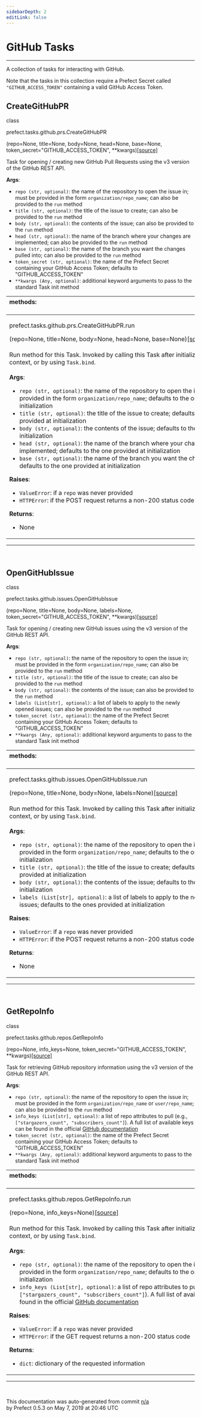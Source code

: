 ```yaml
---
sidebarDepth: 2
editLink: false
---
```

# GitHub Tasks
---
A collection of tasks for interacting with GitHub.

Note that the tasks in this collection require a Prefect Secret called `"GITHUB_ACCESS_TOKEN"`
containing a valid GitHub Access Token.
 ## CreateGitHubPR
 <div class='class-sig' id='prefect-tasks-github-prs-creategithubpr'><p class="prefect-sig">class </p><p class="prefect-class">prefect.tasks.github.prs.CreateGitHubPR</p>(repo=None, title=None, body=None, head=None, base=None, token_secret="GITHUB_ACCESS_TOKEN", **kwargs)<span class="source"><a href="https://github.com/PrefectHQ/prefect/blob/master/src/prefect/tasks/github/prs.py#L11">[source]</a></span></div>

Task for opening / creating new GitHub Pull Requests using the v3 version of the GitHub REST API.

**Args**:     <ul class="args"><li class="args">`repo (str, optional)`: the name of the repository to open the issue in; must be provided in the         form `organization/repo_name`; can also be provided to the `run` method     </li><li class="args">`title (str, optional)`: the title of the issue to create; can also be provided to the `run` method     </li><li class="args">`body (str, optional)`: the contents of the issue; can also be provided to the `run` method     </li><li class="args">`head (str, optional)`: the name of the branch where your changes are implemented; can also         be provided to the `run` method     </li><li class="args">`base (str, optional)`: the name of the branch you want the changes pulled into; can also         be provided to the `run` method     </li><li class="args">`token_secret (str, optional)`: the name of the Prefect Secret containing your GitHub Access Token;         defaults to "GITHUB_ACCESS_TOKEN"     </li><li class="args">`**kwargs (Any, optional)`: additional keyword arguments to pass to the standard Task init method</li></ul>

|methods: &nbsp;&nbsp;&nbsp;&nbsp;&nbsp;&nbsp;&nbsp;&nbsp;&nbsp;&nbsp;&nbsp;&nbsp;&nbsp;&nbsp;&nbsp;&nbsp;&nbsp;&nbsp;&nbsp;&nbsp;&nbsp;&nbsp;&nbsp;&nbsp;&nbsp;&nbsp;&nbsp;&nbsp;&nbsp;&nbsp;&nbsp;&nbsp;&nbsp;&nbsp;&nbsp;&nbsp;&nbsp;&nbsp;&nbsp;&nbsp;&nbsp;&nbsp;&nbsp;&nbsp;&nbsp;&nbsp;&nbsp;&nbsp;&nbsp;&nbsp;&nbsp;&nbsp;&nbsp;&nbsp;&nbsp;&nbsp;&nbsp;&nbsp;&nbsp;&nbsp;&nbsp;&nbsp;&nbsp;&nbsp;&nbsp;&nbsp;&nbsp;&nbsp;&nbsp;&nbsp;&nbsp;&nbsp;&nbsp;&nbsp;&nbsp;&nbsp;&nbsp;&nbsp;&nbsp;&nbsp;&nbsp;&nbsp;&nbsp;&nbsp;&nbsp;&nbsp;&nbsp;&nbsp;&nbsp;&nbsp;&nbsp;&nbsp;&nbsp;&nbsp;&nbsp;&nbsp;&nbsp;&nbsp;&nbsp;&nbsp;&nbsp;&nbsp;&nbsp;&nbsp;&nbsp;&nbsp;&nbsp;&nbsp;&nbsp;&nbsp;&nbsp;&nbsp;&nbsp;&nbsp;&nbsp;&nbsp;&nbsp;&nbsp;&nbsp;&nbsp;&nbsp;&nbsp;&nbsp;&nbsp;&nbsp;&nbsp;&nbsp;&nbsp;&nbsp;&nbsp;&nbsp;&nbsp;&nbsp;&nbsp;&nbsp;&nbsp;&nbsp;&nbsp;&nbsp;&nbsp;&nbsp;&nbsp;&nbsp;&nbsp;&nbsp;&nbsp;&nbsp;&nbsp;&nbsp;&nbsp;|
|:----|
 | <div class='method-sig' id='prefect-tasks-github-prs-creategithubpr-run'><p class="prefect-class">prefect.tasks.github.prs.CreateGitHubPR.run</p>(repo=None, title=None, body=None, head=None, base=None)<span class="source"><a href="https://github.com/PrefectHQ/prefect/blob/master/src/prefect/tasks/github/prs.py#L47">[source]</a></span></div>
<p class="methods">Run method for this Task. Invoked by calling this Task after initialization within a Flow context, or by using `Task.bind`.<br><br>**Args**:     <ul class="args"><li class="args">`repo (str, optional)`: the name of the repository to open the issue in; must be provided in the         form `organization/repo_name`; defaults to the one provided at initialization     </li><li class="args">`title (str, optional)`: the title of the issue to create; defaults to the one provided at initialization     </li><li class="args">`body (str, optional)`: the contents of the issue; defaults to the one provided at initialization     </li><li class="args">`head (str, optional)`: the name of the branch where your changes are implemented;         defaults to the one provided at initialization     </li><li class="args">`base (str, optional)`: the name of the branch you want the changes pulled into;         defaults to the one provided at initialization</li></ul>**Raises**:     <ul class="args"><li class="args">`ValueError`: if a `repo` was never provided     </li><li class="args">`HTTPError`: if the POST request returns a non-200 status code</li></ul>**Returns**:     <ul class="args"><li class="args">None</li></ul></p>|

---
<br>

 ## OpenGitHubIssue
 <div class='class-sig' id='prefect-tasks-github-issues-opengithubissue'><p class="prefect-sig">class </p><p class="prefect-class">prefect.tasks.github.issues.OpenGitHubIssue</p>(repo=None, title=None, body=None, labels=None, token_secret="GITHUB_ACCESS_TOKEN", **kwargs)<span class="source"><a href="https://github.com/PrefectHQ/prefect/blob/master/src/prefect/tasks/github/issues.py#L11">[source]</a></span></div>

Task for opening / creating new GitHub issues using the v3 version of the GitHub REST API.

**Args**:     <ul class="args"><li class="args">`repo (str, optional)`: the name of the repository to open the issue in; must be provided in the         form `organization/repo_name`; can also be provided to the `run` method     </li><li class="args">`title (str, optional)`: the title of the issue to create; can also be provided to the `run` method     </li><li class="args">`body (str, optional)`: the contents of the issue; can also be provided to the `run` method     </li><li class="args">`labels (List[str], optional)`: a list of labels to apply to the newly opened issues; can also         be provided to the `run` method     </li><li class="args">`token_secret (str, optional)`: the name of the Prefect Secret containing your GitHub Access Token;         defaults to "GITHUB_ACCESS_TOKEN"     </li><li class="args">`**kwargs (Any, optional)`: additional keyword arguments to pass to the standard Task init method</li></ul>

|methods: &nbsp;&nbsp;&nbsp;&nbsp;&nbsp;&nbsp;&nbsp;&nbsp;&nbsp;&nbsp;&nbsp;&nbsp;&nbsp;&nbsp;&nbsp;&nbsp;&nbsp;&nbsp;&nbsp;&nbsp;&nbsp;&nbsp;&nbsp;&nbsp;&nbsp;&nbsp;&nbsp;&nbsp;&nbsp;&nbsp;&nbsp;&nbsp;&nbsp;&nbsp;&nbsp;&nbsp;&nbsp;&nbsp;&nbsp;&nbsp;&nbsp;&nbsp;&nbsp;&nbsp;&nbsp;&nbsp;&nbsp;&nbsp;&nbsp;&nbsp;&nbsp;&nbsp;&nbsp;&nbsp;&nbsp;&nbsp;&nbsp;&nbsp;&nbsp;&nbsp;&nbsp;&nbsp;&nbsp;&nbsp;&nbsp;&nbsp;&nbsp;&nbsp;&nbsp;&nbsp;&nbsp;&nbsp;&nbsp;&nbsp;&nbsp;&nbsp;&nbsp;&nbsp;&nbsp;&nbsp;&nbsp;&nbsp;&nbsp;&nbsp;&nbsp;&nbsp;&nbsp;&nbsp;&nbsp;&nbsp;&nbsp;&nbsp;&nbsp;&nbsp;&nbsp;&nbsp;&nbsp;&nbsp;&nbsp;&nbsp;&nbsp;&nbsp;&nbsp;&nbsp;&nbsp;&nbsp;&nbsp;&nbsp;&nbsp;&nbsp;&nbsp;&nbsp;&nbsp;&nbsp;&nbsp;&nbsp;&nbsp;&nbsp;&nbsp;&nbsp;&nbsp;&nbsp;&nbsp;&nbsp;&nbsp;&nbsp;&nbsp;&nbsp;&nbsp;&nbsp;&nbsp;&nbsp;&nbsp;&nbsp;&nbsp;&nbsp;&nbsp;&nbsp;&nbsp;&nbsp;&nbsp;&nbsp;&nbsp;&nbsp;&nbsp;&nbsp;&nbsp;&nbsp;&nbsp;&nbsp;|
|:----|
 | <div class='method-sig' id='prefect-tasks-github-issues-opengithubissue-run'><p class="prefect-class">prefect.tasks.github.issues.OpenGitHubIssue.run</p>(repo=None, title=None, body=None, labels=None)<span class="source"><a href="https://github.com/PrefectHQ/prefect/blob/master/src/prefect/tasks/github/issues.py#L43">[source]</a></span></div>
<p class="methods">Run method for this Task. Invoked by calling this Task after initialization within a Flow context, or by using `Task.bind`.<br><br>**Args**:     <ul class="args"><li class="args">`repo (str, optional)`: the name of the repository to open the issue in; must be provided in the         form `organization/repo_name`; defaults to the one provided at initialization     </li><li class="args">`title (str, optional)`: the title of the issue to create; defaults to the one provided at initialization     </li><li class="args">`body (str, optional)`: the contents of the issue; defaults to the one provided at initialization     </li><li class="args">`labels (List[str], optional)`: a list of labels to apply to the newly opened issues; defaults to the ones provided         at initialization</li></ul>**Raises**:     <ul class="args"><li class="args">`ValueError`: if a `repo` was never provided     </li><li class="args">`HTTPError`: if the POST request returns a non-200 status code</li></ul>**Returns**:     <ul class="args"><li class="args">None</li></ul></p>|

---
<br>

 ## GetRepoInfo
 <div class='class-sig' id='prefect-tasks-github-repos-getrepoinfo'><p class="prefect-sig">class </p><p class="prefect-class">prefect.tasks.github.repos.GetRepoInfo</p>(repo=None, info_keys=None, token_secret="GITHUB_ACCESS_TOKEN", **kwargs)<span class="source"><a href="https://github.com/PrefectHQ/prefect/blob/master/src/prefect/tasks/github/repos.py#L11">[source]</a></span></div>

Task for retrieving GitHub repository information using the v3 version of the GitHub REST API.

**Args**:     <ul class="args"><li class="args">`repo (str, optional)`: the name of the repository to open the issue in; must be provided in the         form `organization/repo_name` or `user/repo_name`; can also be provided to the `run` method     </li><li class="args">`info_keys (List[str], optional)`: a list of repo attributes to pull (e.g., `["stargazers_count", "subscribers_count"]`).         A full list of available keys can be found in the official [GitHub documentation](https://developer.github.com/v3/repos/)     </li><li class="args">`token_secret (str, optional)`: the name of the Prefect Secret containing your GitHub Access Token;         defaults to "GITHUB_ACCESS_TOKEN"     </li><li class="args">`**kwargs (Any, optional)`: additional keyword arguments to pass to the standard Task init method</li></ul>

|methods: &nbsp;&nbsp;&nbsp;&nbsp;&nbsp;&nbsp;&nbsp;&nbsp;&nbsp;&nbsp;&nbsp;&nbsp;&nbsp;&nbsp;&nbsp;&nbsp;&nbsp;&nbsp;&nbsp;&nbsp;&nbsp;&nbsp;&nbsp;&nbsp;&nbsp;&nbsp;&nbsp;&nbsp;&nbsp;&nbsp;&nbsp;&nbsp;&nbsp;&nbsp;&nbsp;&nbsp;&nbsp;&nbsp;&nbsp;&nbsp;&nbsp;&nbsp;&nbsp;&nbsp;&nbsp;&nbsp;&nbsp;&nbsp;&nbsp;&nbsp;&nbsp;&nbsp;&nbsp;&nbsp;&nbsp;&nbsp;&nbsp;&nbsp;&nbsp;&nbsp;&nbsp;&nbsp;&nbsp;&nbsp;&nbsp;&nbsp;&nbsp;&nbsp;&nbsp;&nbsp;&nbsp;&nbsp;&nbsp;&nbsp;&nbsp;&nbsp;&nbsp;&nbsp;&nbsp;&nbsp;&nbsp;&nbsp;&nbsp;&nbsp;&nbsp;&nbsp;&nbsp;&nbsp;&nbsp;&nbsp;&nbsp;&nbsp;&nbsp;&nbsp;&nbsp;&nbsp;&nbsp;&nbsp;&nbsp;&nbsp;&nbsp;&nbsp;&nbsp;&nbsp;&nbsp;&nbsp;&nbsp;&nbsp;&nbsp;&nbsp;&nbsp;&nbsp;&nbsp;&nbsp;&nbsp;&nbsp;&nbsp;&nbsp;&nbsp;&nbsp;&nbsp;&nbsp;&nbsp;&nbsp;&nbsp;&nbsp;&nbsp;&nbsp;&nbsp;&nbsp;&nbsp;&nbsp;&nbsp;&nbsp;&nbsp;&nbsp;&nbsp;&nbsp;&nbsp;&nbsp;&nbsp;&nbsp;&nbsp;&nbsp;&nbsp;&nbsp;&nbsp;&nbsp;&nbsp;&nbsp;|
|:----|
 | <div class='method-sig' id='prefect-tasks-github-repos-getrepoinfo-run'><p class="prefect-class">prefect.tasks.github.repos.GetRepoInfo.run</p>(repo=None, info_keys=None)<span class="source"><a href="https://github.com/PrefectHQ/prefect/blob/master/src/prefect/tasks/github/repos.py#L37">[source]</a></span></div>
<p class="methods">Run method for this Task. Invoked by calling this Task after initialization within a Flow context, or by using `Task.bind`.<br><br>**Args**:     <ul class="args"><li class="args">`repo (str, optional)`: the name of the repository to open the issue in; must be provided in the         form `organization/repo_name`; defaults to the one provided at initialization     </li><li class="args">`info_keys (List[str], optional)`: a list of repo attributes to pull (e.g., `["stargazers_count", "subscribers_count"]`).         A full list of available keys can be found in the official [GitHub documentation](https://developer.github.com/v3/repos/)</li></ul>**Raises**:     <ul class="args"><li class="args">`ValueError`: if a `repo` was never provided     </li><li class="args">`HTTPError`: if the GET request returns a non-200 status code</li></ul>**Returns**:     <ul class="args"><li class="args">`dict`: dictionary of the requested information</li></ul></p>|

---
<br>


<p class="auto-gen">This documentation was auto-generated from commit <a href='https://github.com/PrefectHQ/prefect/commit/n/a'>n/a</a> </br>by Prefect 0.5.3 on May 7, 2019 at 20:46 UTC</p>